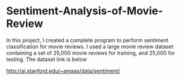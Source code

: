 # Sentiment-Analysis-of-Movie-Review

In this project, I created a complete program to perform sentiment classification for movie
reviews. I used a large movie review dataset containing a set of 25,000 movie reviews for
training, and 25,000 for testing. The dataset link is below

http://ai.stanford.edu/~amaas/data/sentiment/ 
